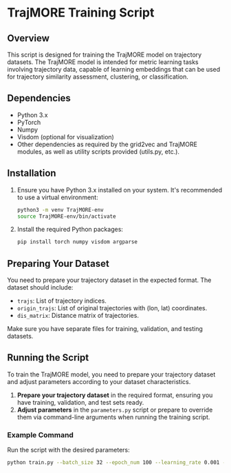 # TrajMORE Training Script

## Overview
This script is designed for training the TrajMORE model on trajectory datasets. The TrajMORE model is intended for metric learning tasks involving trajectory data, capable of learning embeddings that can be used for trajectory similarity assessment, clustering, or classification.

## Dependencies
- Python 3.x
- PyTorch
- Numpy
- Visdom (optional for visualization)
- Other dependencies as required by the grid2vec and TrajMORE modules, as well as utility scripts provided (utils.py, etc.).

## Installation
1. Ensure you have Python 3.x installed on your system. It's recommended to use a virtual environment:
    ```sh
    python3 -m venv TrajMORE-env
    source TrajMORE-env/bin/activate
    ```

2. Install the required Python packages:
    ```sh
    pip install torch numpy visdom argparse
    ```

## Preparing Your Dataset
You need to prepare your trajectory dataset in the expected format. The dataset should include:
- `trajs`: List of trajectory indices.
- `origin_trajs`: List of original trajectories with (lon, lat) coordinates.
- `dis_matrix`: Distance matrix of trajectories.

Make sure you have separate files for training, validation, and testing datasets.

## Running the Script
To train the TrajMORE model, you need to prepare your trajectory dataset and adjust parameters according to your dataset characteristics.

1. **Prepare your trajectory dataset** in the required format, ensuring you have training, validation, and test sets ready.
2. **Adjust parameters** in the `parameters.py` script or prepare to override them via command-line arguments when running the training script.

### Example Command
Run the script with the desired parameters:
```sh
python train.py --batch_size 32 --epoch_num 100 --learning_rate 0.001 --device cuda
